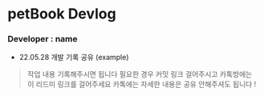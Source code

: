 # petBook Devlog

### Developer : name

- 22.05.28 개발 기록 공유 (example)

> 작업 내용 기록해주시면 됩니다
> 필요한 경우 커밋 링크 걸어주시고
> 카톡방에는 이 리드미 링크를 걸어주세요
> 카톡에는 자세한 내용은 공유 안해주셔도 됩니다 !
